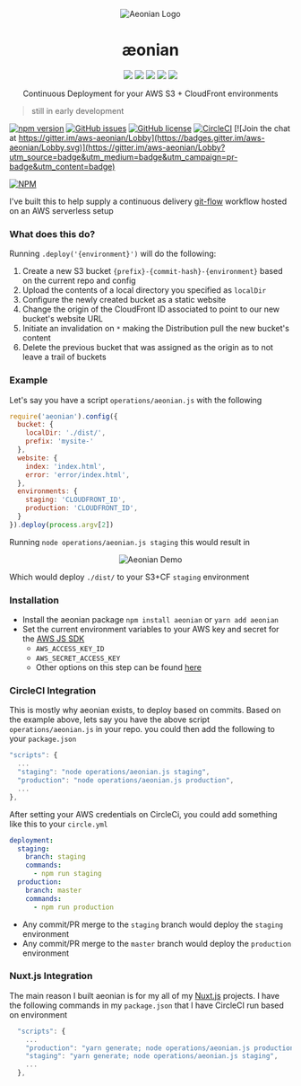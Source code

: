 <p align="center">
  <img src="https://github.com/acidjazz/aeonian/raw/master/media/ae.png" alt="Aeonian Logo"/>
</p>

<h1 align="center"> æonian</h1>

<p align="center">
  <img src="https://github.com/acidjazz/aeonian/raw/master/media/automate.png"/>
  <img src="https://github.com/acidjazz/aeonian/raw/master/media/your.png"/>
  <img src="https://github.com/acidjazz/aeonian/raw/master/media/s3.png"/>
  <img src="https://github.com/acidjazz/aeonian/raw/master/media/plus.png"/>
  <img src="https://github.com/acidjazz/aeonian/raw/master/media/cf.png"/>
</p>

<p align="center">Continuous Deployment for your AWS S3 + CloudFront environments</p>

> still in early development

[![npm version](https://badge.fury.io/js/aeonian.svg)](https://badge.fury.io/js/aeonian)
[![GitHub issues](https://img.shields.io/github/issues/acidjazz/aeonian.svg)](https://github.com/acidjazz/aeonian/issues)
[![GitHub license](https://img.shields.io/badge/license-Apache%202-blue.svg)](https://raw.githubusercontent.com/acidjazz/aeonian/master/license)
[![CircleCI](https://img.shields.io/circleci/project/github/acidjazz/aeonian.svg)](https://circleci.com/gh/acidjazz/aeonian/)
[![Join the chat at https://gitter.im/aws-aeonian/Lobby](https://badges.gitter.im/aws-aeonian/Lobby.svg)](https://gitter.im/aws-aeonian/Lobby?utm_source=badge&utm_medium=badge&utm_campaign=pr-badge&utm_content=badge)
<a href="https://github.com/nuxt/nuxt.js/"><img src="https://img.shields.io/badge/nuxt.js-v1.4.0-800080.svg?style=flat-square" alt=""/></a>


[![NPM](https://nodei.co/npm/aeonian.png)](https://nodei.co/npm/aeonian/)

I've built this to help supply a continuous delivery [git-flow](http://nvie.com/posts/a-successful-git-branching-model/) workflow hosted on an AWS serverless setup 

###  What does this do? 
Running `.deploy('{environment}')` will do the following:
1. Create a new S3 bucket `{prefix}-{commit-hash}-{environment}` based on the current repo and config
2. Upload the contents of a local directory you specified as `localDir` 
3. Configure the newly created bucket as a static website 
4. Change the origin of the CloudFront ID associated to point to our new bucket's website URL
5. Initiate an invalidation on `*` making the Distribution pull the new bucket's content
6. Delete the previous bucket that was assigned as the origin as to not leave a trail of buckets

### Example
Let's say you have a script `operations/aeonian.js` with the following
```javascript
require('aeonian').config({
  bucket: {
    localDir: './dist/',
    prefix: 'mysite-'
  },
  website: {
    index: 'index.html',
    error: 'error/index.html',
  },
  environments: {
    staging: 'CLOUDFRONT_ID',
    production: 'CLOUDFRONT_ID',
  }
}).deploy(process.argv[2])
```
Running `node operations/aeonian.js staging` this would result in
<p align="center">
 <img src="https://github.com/acidjazz/aeonian/raw/master/demo.gif" alt="Aeonian Demo"/>
</p>

Which would deploy `./dist/` to your S3+CF `staging` environment

### Installation

* Install the aeonian package
`npm install aeonian` or `yarn add aeonian`
* Set the current environment variables to your AWS key and secret for the [AWS JS SDK](https://aws.amazon.com/sdk-for-node-js/)
  * `AWS_ACCESS_KEY_ID`
  * `AWS_SECRET_ACCESS_KEY`
  * Other options on this step can be found [here](http://docs.aws.amazon.com/sdk-for-javascript/v2/developer-guide/setting-credentials-node.html)

### CircleCI Integration
This is mostly why aeonian exists, to deploy based on commits.  Based on the example above, lets say you have the above script `operations/aeonian.js` in your repo.  you could then add the following to your `package.json`
```javascript
"scripts": {
  ...
  "staging": "node operations/aeonian.js staging",
  "production": "node operations/aeonian.js production",
  ...
},
```
After setting your AWS credentials on CircleCi, you could add something like this to your `circle.yml`
```yaml
deployment:
  staging:
    branch: staging
    commands:
      - npm run staging
  production:
    branch: master
    commands:
      - npm run production
```
* Any commit/PR merge to the `staging` branch would deploy the `staging` environment
* Any commit/PR merge to the `master` branch would deploy the `production` environment

### Nuxt.js Integration
The main reason I built aeonian is for my all of my [Nuxt.js](https://nuxtjs.org/) projects. I have the following commands in my `package.json` that I have CircleCI run based on environment

```javascript
  "scripts": {
    ...
    "production": "yarn generate; node operations/aeonian.js production",
    "staging": "yarn generate; node operations/aeonian.js staging",
    ...
  },

```
